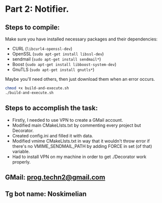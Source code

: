 # Part 2: Notifier.

## Steps to compile:
Make sure you have installed necessary packages and their dependencies: 
* CURL (`libcurl4-openssl-dev`)
* OpenSSL (`sudo apt-get install libssl-dev`)
* sendmail (`sudo apt-get install sendmail*`)
* Boost (`sudo apt-get install libboost-system-dev`)
* GnuTLS (`sudo apt-get install gnutls*`)

Maybe you'll need others, then just download them when an error occurs.

```bash
chmod +x build-and-execute.sh
./build-and-execute.sh
```

## Steps to accomplish the task:
* Firstly, I needed to use VPN to create a GMail account.
* Modified main CMakeLIsts.txt by commenting every project but Decorator.
* Created config.ini and filled it with data.
* Modified vmime CMakeLIsts.txt in way that it wouldn't throw error if there's no VMIME_SENDMAIL_PATH by adding FORCE in set (of that) variable.
* Had to install VPN on my machine in order to get ./Decorator work properly.

## GMail: prog.techn2@gmail.com
## Tg bot name: Noskimelian
